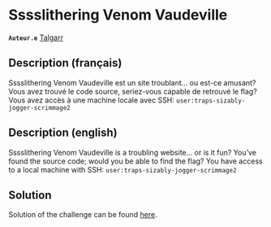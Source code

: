 # Sssslithering Venom Vaudeville

**`Auteur.e`** [Talgarr](https://github.com/Talgarr)

## Description (français)

Sssslithering Venom Vaudeville est un site troublant... ou est-ce amusant? Vous avez trouvé le code source, seriez-vous capable de retrouvé le flag?
Vous avez accès à une machine locale avec SSH: `user:traps-sizably-jogger-scrimmage2`

## Description (english)

Sssslithering Venom Vaudeville is a troubling website... or is it fun? You’ve found the source code; would you be able to find the flag?
You have access to a local machine with SSH: `user:traps-sizably-jogger-scrimmage2`

## Solution

Solution of the challenge can be found [here](solution/).
